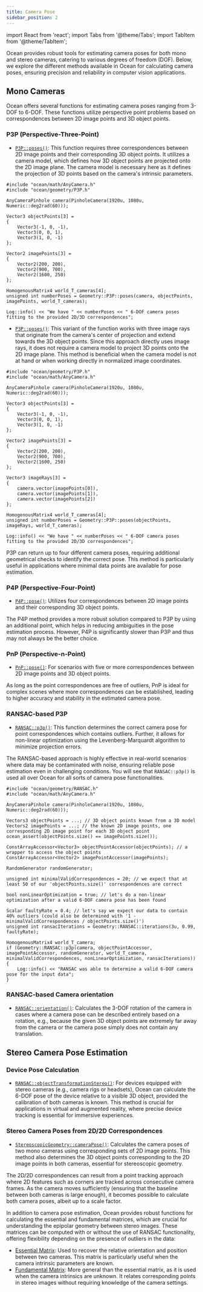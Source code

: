 ```yaml
---
title: Camera Pose
sidebar_position: 2
---
```


import React from 'react';
import Tabs from '@theme/Tabs';
import TabItem from '@theme/TabItem';

Ocean provides robust tools for estimating camera poses for both mono and stereo cameras, catering to various degrees of freedom (DOF).
Below, we explore the different methods available in Ocean for calculating camera poses, ensuring precision and reliability in computer vision applications.

## Mono Cameras

Ocean offers several functions for estimating camera poses ranging from 3-DOF to 6-DOF.
These functions utilize perspective point problems based on correspondences between 2D image points and 3D object points.


### P3P (Perspective-Three-Point)
- [`P3P::poses()`](https://github.com/facebookresearch/ocean/blob/c6994ae2add1b2fb295ffe7bffa5abdb7bd5e486/impl/ocean/geometry/P3P.h#L98): This function requires three correspondences between 2D image points and their corresponding 3D object points. It utilizes a camera model, which defines how 3D object points are projected onto the 2D image plane. The camera model is necessary here as it defines the projection of 3D points based on the camera's intrinsic parameters.

```
#include "ocean/math/AnyCamera.h"
#include "ocean/geometry/P3P.h"

AnyCameraPinhole camera(PinholeCamera(1920u, 1080u, Numeric::deg2rad(60)));

Vector3 objectPoints[3] =
{
	Vector3(-1, 0, -1),
	Vector3(0, 0, 1),
	Vector3(1, 0, -1)
};

Vector2 imagePoints[3] =
{
	Vector2(200, 200),
	Vector2(900, 700),
	Vector2(1600, 250)
};

HomogenousMatrix4 world_T_cameras[4];
unsigned int numberPoses = Geometry::P3P::poses(camera, objectPoints, imagePoints, world_T_cameras);

Log::info() << "We have " << numberPoses << " 6-DOF camera poses fitting to the provided 2D/3D correspondences";
```

- [`P3P::poses()`](https://github.com/facebookresearch/ocean/blob/c6994ae2add1b2fb295ffe7bffa5abdb7bd5e486/impl/ocean/geometry/P3P.h#L114): This variant of the function works with three image rays that originate from the camera's center of projection and extend towards the 3D object points. Since this approach directly uses image rays, it does not require a camera model to project 3D points onto the 2D image plane. This method is beneficial when the camera model is not at hand or when working directly in normalized image coordinates.

```
#include "ocean/geometry/P3P.h"
#include "ocean/math/AnyCamera.h"

AnyCameraPinhole camera(PinholeCamera(1920u, 1080u, Numeric::deg2rad(60)));

Vector3 objectPoints[3] =
{
	Vector3(-1, 0, -1),
	Vector3(0, 0, 1),
	Vector3(1, 0, -1)
};

Vector2 imagePoints[3] =
{
	Vector2(200, 200),
	Vector2(900, 700),
	Vector2(1600, 250)
};

Vector3 imageRays[3] =
{
	camera.vector(imagePoints[0]),
	camera.vector(imagePoints[1]),
	camera.vector(imagePoints[2])
};

HomogenousMatrix4 world_T_cameras[4];
unsigned int numberPoses = Geometry::P3P::poses(objectPoints, imageRays, world_T_cameras);

Log::info() << "We have " << numberPoses << " 6-DOF camera poses fitting to the provided 2D/3D correspondences";
```

P3P can return up to four different camera poses, requiring additional geometrical checks to identify the correct pose.
This method is particularly useful in applications where minimal data points are available for pose estimation.


### P4P (Perspective-Four-Point)
- [`P4P::pose()`](https://github.com/facebookresearch/ocean/blob/c6994ae2add1b2fb295ffe7bffa5abdb7bd5e486/impl/ocean/geometry/P4P.h#L38): Utilizes four correspondences between 2D image points and their corresponding 3D object points.

The P4P method provides a more robust solution compared to P3P by using an additional point, which helps in reducing ambiguities in the pose estimation process.
However, P4P is significantly slower than P3P and thus may not always be the better choice.


### PnP (Perspective-n-Point)

- [`PnP::pose()`](https://github.com/facebookresearch/ocean/blob/c6994ae2add1b2fb295ffe7bffa5abdb7bd5e486/impl/ocean/geometry/PnP.h#L39): For scenarios with five or more correspondences between 2D image points and 3D object points.

As long as the point correspondences are free of outliers, PnP is ideal for complex scenes where more correspondences can be established, leading to higher accuracy and stability in the estimated camera pose.


### RANSAC-based P3P

- [`RANSAC::p3p()`](https://github.com/facebookresearch/ocean/blob/c6994ae2add1b2fb295ffe7bffa5abdb7bd5e486/impl/ocean/geometry/RANSAC.h#L81): This function determines the correct camera pose for point correspondences which contains outliers. Further, it allows for non-linear optimization using the Levenberg-Marquardt algorithm to minimize projection errors.

The RANSAC-based approach is highly effective in real-world scenarios where data may be contaminated with noise, ensuring reliable pose estimation even in challenging conditions.
You will see that `RANSAC::p3p()` is used all over Ocean for all sorts of camera pose functionalities.


```
#include "ocean/geometry/RANSAC.h"
#include "ocean/math/AnyCamera.h"

AnyCameraPinhole camera(PinholeCamera(1920u, 1080u, Numeric::deg2rad(60)));

Vectors3 objectPoints = ...; // 3D object points known from a 3D model
Vectors2 imagePoints = ...; // the known 2D image points, one corresponding 2D image point for each 3D object point
ocean_assert(objectPoints.size() == imagePoints.size());

ConstArrayAccessor<Vector3> objectPointAccessor(objectPoints); // a wrapper to access the object points
ConstArrayAccessor<Vector2> imagePointAccessor(imagePoints);

RandomGenerator randomGenerator;

unsigned int minimalValidCorrespondences = 20; // we expect that at least 50 of our 'objectPoints.size()' correspondences are correct

bool nonLinearOptimization = true; // let's do a non-linear optimization after a valid 6-DOF camera pose has been found

Scalar faultyRate = 0.4; // let's say we expect our data to contain 40% outliers (could also be determined with '1 - minimalValidCorrespondences / objectPoints.size()')
unsigned int ransacIterations = Geometry::RANSAC::iterations(3u, 0.99, faultyRate);

HomogenousMatrix4 world_T_camera;
if (Geometry::RANSAC::p3p(camera, objectPointAccessor, imagePointAccessor, randomGenerator, world_T_camera, minimalValidCorrespondences, nonLinearOptimization, ransacIterations))
{
	Log::info() << "RANSAC was able to determine a valid 6-DOF camera pose for the input data";
}
```

### RANSAC-based Camera orientation

- [`RANSAC::orientation()`](https://github.com/facebookresearch/ocean/blob/c6994ae2add1b2fb295ffe7bffa5abdb7bd5e486/impl/ocean/geometry/RANSAC.h#L263): Calculates the 3-DOF rotation of the camera in cases where a camera pose can be described entirely based on a rotation, e.g., because the given 3D object points are extremely far away from the camera or the camera pose simply does not contain any translation.


## Stereo Camera Pose Estimation

### Device Pose Calculation

- [`RANSAC::objectTransformationStereo()`](https://github.com/facebookresearch/ocean/blob/c6994ae2add1b2fb295ffe7bffa5abdb7bd5e486/impl/ocean/geometry/RANSAC.h#L616):
For devices equipped with stereo cameras (e.g., camera rigs or headsets), Ocean can calculate the 6-DOF pose of the device relative to a visible 3D object, provided the calibration of both cameras is known. This method is crucial for applications in virtual and augmented reality, where precise device tracking is essential for immersive experiences.

### Stereo Camera Poses from 2D/2D Correspondences
- [`StereoscopicGeometry::cameraPose()`](https://github.com/facebookresearch/ocean/blob/c6994ae2add1b2fb295ffe7bffa5abdb7bd5e486/impl/ocean/geometry/StereoscopicGeometry.h#L52):
Calculates the camera poses of two mono cameras using corresponding sets of 2D image points. This method also determines the 3D object points corresponding to the 2D image points in both cameras, essential for stereoscopic geometry.

The 2D/2D correspondences can result from a point tracking approach where 2D features such as corners are tracked across consecutive camera frames. As the camera moves sufficiently (ensuring that the baseline between both cameras is large enough), it becomes possible to calculate both camera poses, albeit up to a scale factor.

In addition to camera pose estimation, Ocean provides robust functions for calculating the essential and fundamental matrices, which are crucial for understanding the epipolar geometry between stereo images. These matrices can be computed with or without the use of RANSAC functionality, offering flexibility depending on the presence of outliers in the data:

- [Essential Matrix](https://github.com/facebookresearch/ocean/blob/c6994ae2add1b2fb295ffe7bffa5abdb7bd5e486/impl/ocean/geometry/EpipolarGeometry.h#L75): Used to recover the relative orientation and position between two cameras. This matrix is particularly useful when the camera intrinsic parameters are known.
- [Fundamental Matrix](https://github.com/facebookresearch/ocean/blob/c6994ae2add1b2fb295ffe7bffa5abdb7bd5e486/impl/ocean/geometry/RANSAC.h#L369): More general than the essential matrix, as it is used when the camera intrinsics are unknown. It relates corresponding points in stereo images without requiring knowledge of the camera settings.
